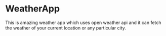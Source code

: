 # WeatherApp
 This is amazing weather app which uses open weather api and it can fetch the weather of your current location or any particular city.
